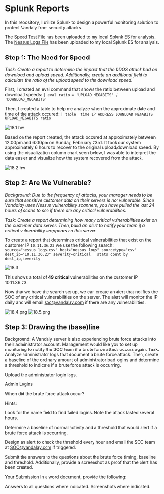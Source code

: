 # Splunk Reports
In this repository, I utilize Splunk to design a powerful monitoring solution to protect Vandaly from security attacks.

The [Speed Test File](https://github.com/w0lfboy/splunk_reports/blob/main/csv%20files/server_speedtest.csv) has been uploaded to my local Splunk ES for analysis.
The [Nessus Logs File](https://github.com/w0lfboy/splunk_reports/blob/main/csv%20files/nessus_logs.csv) has been uploaded to my local Splunk ES for analysis.

## Step 1: The Need for Speed
*Task: Create a report to determine the impact that the DDOS attack had on download and upload speed. Additionally, create an additional field to calculate the ratio of the upload speed to the download speed.*

First, I created an eval command that shows the ratio between upload and download speeds: 
` | eval ratio = 'UPLOAD_MEGABITS' / 'DOWNLOAD_MEGABITS' `

Then, I created a table to help me analyze when the approximate date and time of the attack occured: 
` | table _time IP_ADDRESS DOWNLOAD_MEGABITS UPLOAD_MEGABITS ratio `

![18.1 hw](https://github.com/w0lfboy/splunk_reports/blob/main/images/18.1%20hw.png)

Based on the report created, the attack occured at approximately between 12:00pm and 6:00pm on Sunday, February 23rd.  It took our system approximately 6 hours to recover to the original upload/download speed.  By using the visualization column chart seen below, I was able to interpret the data easier and visualize how the system recovered from the attack.

![18.2 hw](https://github.com/w0lfboy/splunk_reports/blob/main/images/18.2%20hw.png)

## Step 2: Are We Vulnerable?
*Background:  Due to the frequency of attacks, your manager needs to be sure that sensitive customer data on their servers is not vulnerable. Since Vandalay uses Nessus vulnerability scanners, you have pulled the last 24 hours of scans to see if there are any critical vulnerabilities.*

*Task: Create a report determining how many critical vulnerabilities exist on the customer data server. Then, build an alert to notify your team if a critical vulnerability reappears on this server.*

To create a report that determines critical vulnerabilities that exist on the customer IP `10.11.36.23` we use the following search:
`source="nessus_logs.csv" host="nessus logs" sourcetype="csv" dest_ip="10.11.36.23" severity=critical | stats count by dest_ip,severity`

![18.3](https://github.com/w0lfboy/splunk_reports/blob/main/images/18.3.png)

This shows a total of **49 critical** vulnerabilities on the customer IP 10.11.36.23.

Now that we have the search set up, we can create an alert that notifies the SOC of any critical vulnerabilities on the server.  The alert will monitor the IP daily and will email soc@vandalay.com if there are any vulnerabilities.

![18.4.png](https://github.com/w0lfboy/splunk_reports/blob/main/images/18.4.png)
![18.5.png](https://github.com/w0lfboy/splunk_reports/blob/main/images/18.5.png)


## Step 3: Drawing the (base)line
Background:  A Vandaly server is also experiencing brute force attacks into their administrator account. Management would like you to set up monitoring to notify the SOC team if a brute force attack occurs again.
Task: Analyze administrator logs that document a brute force attack. Then, create a baseline of the ordinary amount of administrator bad logins and determine a threshold to indicate if a brute force attack is occurring.


Upload the administrator login logs.

Admin Logins



When did the brute force attack occur?

Hints:

Look for the name field to find failed logins.
Note the attack lasted several hours.





Determine a baseline of normal activity and a threshold that would alert if a brute force attack is occurring.


Design an alert to check the threshold every hour and email the SOC team at SOC@vandalay.com if triggered.


Submit the answers to the questions about the brute force timing, baseline and threshold. Additionally, provide a screenshot as proof that the alert has been created.

Your Submission
In a word document, provide the following:

Answers to all questions where indicated.
Screenshots where indicated.
